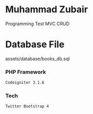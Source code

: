 # Muhammad Zubair
Programming Test MVC CRUD

# Database File
assets/database/books_db.sql

### PHP Framework
```sh
Codeigniter 3.1.6
```

### Tech
```sh
Twitter Bootstrap 4
```


